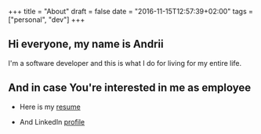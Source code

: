 +++
title = "About"
draft = false
date = "2016-11-15T12:57:39+02:00"
tags = ["personal", "dev"]
+++

Hi everyone, my name is Andrii
------------------------------

I'm a software developer and this is what I do for living for my entire life.


And in case You're interested in me as employee
-----------------------------------------------
* Here is my [resume](https://drive.google.com/open?id=1KmMzMexPT9TFW3aWdID0XkFcTxyJfQ-_QDUfMyeKj3c)

* And LinkedIn [profile](https://www.linkedin.com/in/andrew-ursulenko-b2877028)
